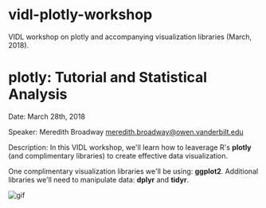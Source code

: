 # vidl-plotly-workshop
VIDL workshop on plotly and accompanying visualization libraries (March, 2018).

# plotly: Tutorial and Statistical Analysis
Date: March 28th, 2018

Speaker: Meredith Broadway meredith.broadway@owen.vanderbilt.edu

Description:
In this VIDL workshop, we'll learn how to leaverage R's **plotly** (and complimentary libraries) to create effective data visualization.

One complimentary visualization libraries we'll be using: **ggplot2**.
Additional libraries we'll need to manipulate data: **dplyr** and **tidyr**. 

![gif](http://i68.tinypic.com/14wf8es.gif)
